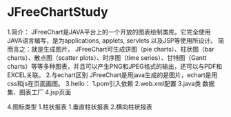 # JFreeChartStudy
1.简介：
    JFreeChart是JAVA平台上的一个开放的图表绘制类库。它完全使用JAVA语言编写，是为applications, applets, servlets 以及JSP等使用所设计。
    简而言之：就是生成图片。
    JFreeChart可生成饼图（pie charts）、柱状图（bar charts）、散点图（scatter plots）、时序图（time series）、甘特图（Gantt charts）等等多种图表，并且可以产生PNG和JPEG格式的输出，还可以与PDF和EXCEL关联。
2.与echart区别
    JFreeChart是用java生成的是图片，echart是用css和js在页面画图。
3.hello：
    1.pom引入依赖
    2.web.xml配置
    3.java类
        数据集、图表工厂
    4.jsp页面
    
4.图标类型
    1.柱状报表
        1.垂直柱状报表
        2.横向柱状报表
    
    
    
    